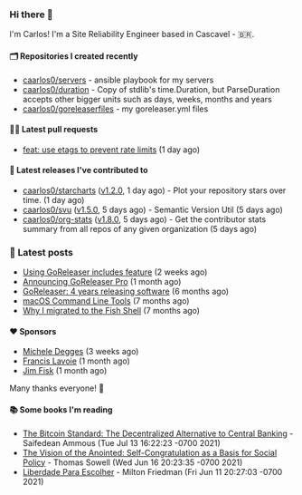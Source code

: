 ### Hi there 👋

I'm Carlos! I'm a Site Reliability Engineer based in Cascavel - 🇧🇷.

#### 🗂 Repositories I created recently
- [caarlos0/servers](https://github.com/caarlos0/servers) - ansible playbook for my servers
- [caarlos0/duration](https://github.com/caarlos0/duration) - Copy of stdlib&#39;s time.Duration, but ParseDuration accepts other bigger units such as days, weeks, months and years
- [caarlos0/goreleaserfiles](https://github.com/caarlos0/goreleaserfiles) - my goreleaser.yml files

#### 👨‍💻 Latest pull requests
- [feat: use etags to prevent rate limits](https://github.com/caarlos0/starcharts/pull/121) (1 day ago)

#### 🚀 Latest releases I've contributed to


- [caarlos0/starcharts](https://github.com/caarlos0/starcharts) ([v1.2.0](https://github.com/caarlos0/starcharts/releases/tag/v1.2.0), 1 day ago) - Plot your repository stars over time. (1 day ago)
- [caarlos0/svu](https://github.com/caarlos0/svu) ([v1.5.0](https://github.com/caarlos0/svu/releases/tag/v1.5.0), 5 days ago) - Semantic Version Util (5 days ago)
- [caarlos0/org-stats](https://github.com/caarlos0/org-stats) ([v1.8.0](https://github.com/caarlos0/org-stats/releases/tag/v1.8.0), 5 days ago) - Get the contributor stats summary from all repos of any given organization (5 days ago)

### 📄 Latest posts
- [Using GoReleaser includes feature](https://carlosbecker.com/posts/goreleaser-includes/) (2 weeks ago)
- [Announcing GoReleaser Pro](https://carlosbecker.com/posts/goreleaser-pro/) (1 month ago)
- [GoReleaser: 4 years releasing software](https://carlosbecker.com/posts/goreleaser-4-years/) (6 months ago)
- [macOS Command Line Tools](https://carlosbecker.com/posts/xcode-select/) (7 months ago)
- [Why I migrated to the Fish Shell](https://carlosbecker.com/posts/fish/) (7 months ago)

#### ❤️ Sponsors
- [Michele Degges](https://github.com/mdeggies) (3 weeks ago)
- [Francis Lavoie](https://github.com/francislavoie) (1 month ago)
- [Jim Fisk](https://github.com/jimafisk) (1 month ago)

Many thanks everyone! 🙏

#### 📚 Some books I'm reading
- [The Bitcoin Standard: The Decentralized Alternative to Central Banking](https://www.goodreads.com/book/show/48989175-the-bitcoin-standard) - Saifedean Ammous (Tue Jul 13 16:22:23 -0700 2021)
- [The Vision of the Anointed: Self-Congratulation as a Basis for Social Policy](https://www.goodreads.com/book/show/3044.The_Vision_of_the_Anointed) - Thomas Sowell (Wed Jun 16 20:23:35 -0700 2021)
- [Liberdade Para Escolher](https://www.goodreads.com/book/show/17238591-liberdade-para-escolher) - Milton Friedman (Fri Jun 11 20:27:03 -0700 2021)
